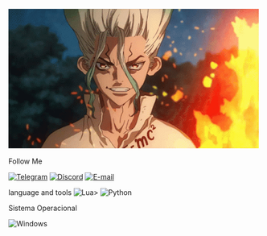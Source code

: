 ![Heder](https://github.com/evgenevgenuk/evgenevgenuk/blob/main/CA32B26E-B4AF-4D0D-AE63-1223F706B825.gif)

Follow Me 

[![Telegram](https://img.shields.io/badge/Telegram-000?style=for-the-badge&logo=telegram&logoColor=2CA5E0)](https://t.me/Midex_ghool)
[![Discord](https://img.shields.io/badge/Discord-7289DA?style=for-the-badge&logo=discord&logoColor=white)](https://discord.com/channels/@duty1234/)
[![E-mail](https://img.shields.io/badge/-Email-000?style=for-the-badge&logo=microsoft-outlook&logoColor=007BFF)](mailto:evgenukevgen5@gmail.com)


language and tools
![Lua](https://img.shields.io/badge/Lua-2C2D72?style=for-the-badge&logo=lua&logoColor=white)>
![Python](https://img.shields.io/badge/python-3670A0?style=for-the-badge&logo=python&logoColor=ffdd54)

Sistema Operacional

![Windows](https://img.shields.io/badge/Windows-000?style=for-the-badge&logo=windows&logoColor=2CA5E0)
